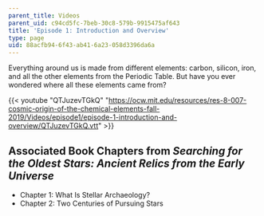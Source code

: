 ```yaml
---
parent_title: Videos
parent_uid: c94cd5fc-7beb-30c8-579b-9915475af643
title: 'Episode 1: Introduction and Overview'
type: page
uid: 88acfb94-6f43-ab41-6a23-058d3396da6a
---
```


Everything around us is made from different elements: carbon, silicon, iron, and all the other elements from the Periodic Table. But have you ever wondered where all these elements came from?

{{< youtube "QTJuzevTGkQ" "https://ocw.mit.edu/resources/res-8-007-cosmic-origin-of-the-chemical-elements-fall-2019/Videos/episode1/episode-1-introduction-and-overview/QTJuzevTGkQ.vtt" >}}

Associated Book Chapters from _Searching for the Oldest Stars: Ancient Relics from the Early Universe_
------------------------------------------------------------------------------------------------------

*   Chapter 1: What Is Stellar Archaeology?
*   Chapter 2: Two Centuries of Pursuing Stars